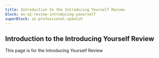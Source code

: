 ```yaml
---
title: Introduction to the Introducing Yourself Review
block: es-a1-review-introducing-yoourself
superBlock: a1-professional-spanish
---
```


## Introduction to the Introducing Yourself Review

This page is for the Introducing Yourself Review
